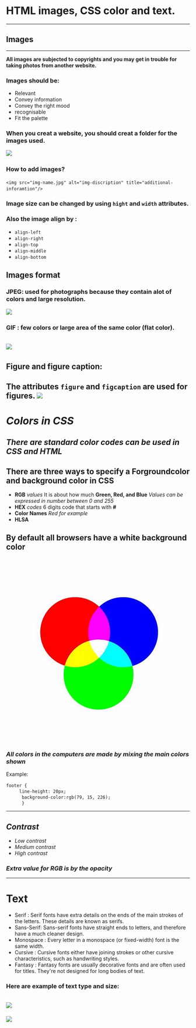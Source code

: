 # **HTML images, CSS color and text.**
---
## **Images**
---
**All images are subjected to copyrights and you may get in trouble for taking photos from another website.**
### Images should be:
* Relevant
* Convey information
* Convey the right mood
* recognisable
* Fit the palette
### When you creat a website, you should creat a folder for the images used.
![](https://www.ikea.cn/cn/en/images/products/groenby-picture-set-of-9__0671717_PE716332_S5.JPG?f=s)
### How to add images?
`<img src="img-name.jpg" alt="img-discription" title="additional-inforamtion"/>`
### Image size can be changed by using `hight` and `width` attributes.
### Also the image align by :
* `align-left`
* `align-right`
* `align-top`
* `align-middle`
* `align-bottom`
## **Images format**
### JPEG: used for photographs because they contain alot of colors and large resolution.
![](https://images.squarespace-cdn.com/content/v1/56ddf4755559867aea9a26fd/1552553551712-4MR3RGEG9YBNBQOUX3WG/ke17ZwdGBToddI8pDm48kMFiMyT1nneRMhnmfuSfpxZ7gQa3H78H3Y0txjaiv_0fDoOvxcdMmMKkDsyUqMSsMWxHk725yiiHCCLfrh8O1z4YTzHvnKhyp6Da-NYroOW3ZGjoBKy3azqku80C789l0mlM0or4nqX7jrn5yWu0hA1QXedaIFqnAbw_tQShHbKg4-O_KAc44ak5jGzrnn7f3A/Morning+Butterfly.jpeg?format=1000w)
### GIF : few colors or large area of the same color (flat color).

![](https://i.pinimg.com/originals/d5/0a/b1/d50ab17486f6b16899ea70898e858105.gif)
--- 
## **Figure and figure caption:**
The attributes `figure` and `figcaption` are used for figures.
![](https://i.ytimg.com/vi/JNHYroOadHg/maxresdefault.jpg)
---
# ***Colors in CSS***
## *There are standard color codes can be used in CSS and HTML*
## **There are three ways to specify a Forgroundcolor and background color in CSS**
* **RGB** *values*
It is about how much **Green, Red, and Blue** *Values can be expressed in number between 0 and 255*
* **HEX** *codes*
6 digits code that starts with **#** 
*  **Color Names** *Red for example*
* **HLSA**
## **By default all browsers have a white background color**
![](colors.jpg)
### *All colors in the computers are made by mixing the main colors shown*
Example:

    footer {
         line-height: 20px;
          background-color:rgb(79, 15, 226); 
          }
*******
## ***Contrast***
* *Low contrast*
* *Medium contrast*
* *High contrast*

### *Extra value for RGB is by the opacity*
---
# **Text**
* Serif : 
Serif fonts have extra details on
the ends of the main strokes of
the letters. These details are
known as serifs.
* Sans-Serif: 
Sans-serif fonts have straight
ends to letters, and therefore
have a much cleaner design.
* Monospace : 
Every letter in a monospace (or
fixed-width) font is the same
width.
* Cursive : 
Cursive fonts either have
joining strokes or other cursive
characteristics, such as
handwriting styles.
* Fantasy : 
Fantasy fonts are usually
decorative fonts and are often
used for titles. They're not
designed for long bodies of text.
### Here are example of text type and size:
![](https://chamaileon.io/wp-content/uploads/2019/09/face_font-1.png)
---
![](https://hackernoon.com/hn-images/1*hpfJEIBXqSnQFwFgH9rrNg.png)


